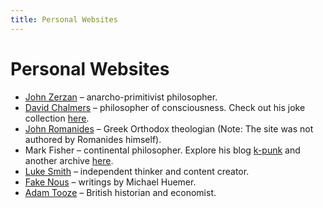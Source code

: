 ```yaml
---
title: Personal Websites
---
```


# Personal Websites

- [John Zerzan](https://www.johnzerzan.net/) – anarcho-primitivist philosopher.
- [David Chalmers](https://consc.net/) – philosopher of consciousness. Check out his joke collection [here](https://consc.net/philosophical-humor/).
- [John Romanides](https://www.romanity.org/cont.htm#roman) – Greek Orthodox theologian (Note: The site was not authored by Romanides himself).
- Mark Fisher – continental philosopher. Explore his blog [k-punk](https://k-punk.org/) and another archive [here](http://k-punk.abstractdynamics.org/).
- [Luke Smith](https://lukesmith.xyz/) – independent thinker and content creator.
- [Fake Nous](https://fakenous.substack.com) – writings by Michael Huemer.
- [Adam Tooze](https://adamtooze.com/) – British historian and economist.
